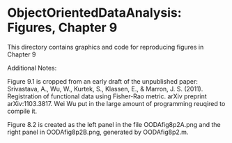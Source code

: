 # ObjectOrientedDataAnalysis: Figures, Chapter 9
This directory contains graphics and code for reproducing figures in Chapter 9

Additional Notes:


Figure 9.1 is cropped from an early draft of the unpublished paper: 
Srivastava, A., Wu, W., Kurtek, S., Klassen, E., & Marron, J. S. (2011). Registration of functional data using Fisher-Rao metric. arXiv preprint arXiv:1103.3817.  Wei Wu put in the large amount of programming reuqired to compile it.








Figure 8.2 is created as the left panel in the file OODAfig8p2A.png and the right panel in OODAfig8p2B.png, generated by OODAfig8p2.m. 



